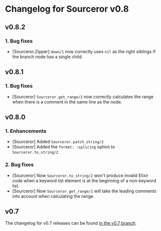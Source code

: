 # Changelog for Sourceror v0.8

## v0.8.2

### 1. Bug fixes

- [Sourceror.Zipper] `down/1` now correctly uses `nil` as the right siblings if
  the branch node has a single child.

## v0.8.1

### 1. Bug fixes

- [Sourceror] `Sourceror.get_range/1` now correctly calculates the range when
  there is a comment in the same line as the node.

## v0.8.0

### 1. Enhancements

- [Sourceror] Added `Sourceror.patch_string/2`
- [Sourceror] Added the `format: :splicing` option to `Sourceror.to_string/2`

### 2. Bug fixes

- [Sourceror] Now `Sourceror.to_string/2` won't produce invalid Elixir code
  when a keyword list element is at the beginning of a non-keyword list.
- [Sourceror] Now `Sourceror.get_range/1` will take the leading comments into
  account when calculating the range.

## v0.7

The changelog for v0.7 releases can be found [in the v0.7
branch](https://github.com/doorgan/sourceror/blob/v0.7/CHANGELOG.md).
